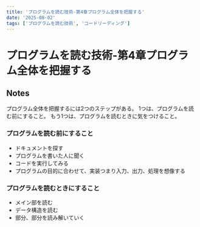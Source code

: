 ```yaml
---
title: 'プログラムを読む技術-第4章プログラム全体を把握する'
date: '2025-08-02'
tags: ['プログラムを読む技術', 'コードリーディング']
---
```


# プログラムを読む技術-第4章プログラム全体を把握する

## Notes

プログラム全体を把握するには2つのステップがある。
1つは、プログラムを読む前にすること。
もう1つは、プログラムを読むときに気をつけること。

### プログラムを読む前にすること

- ドキュメントを探す
- プログラムを書いた人に聞く
- コードを実行してみる
- プログラムの目的に合わせて、実装つまり入力、出力、処理を想像する

### プログラムを読むときにすること

- メイン部を読む
- データ構造を読む
- 部分、部分を読み解いていく
